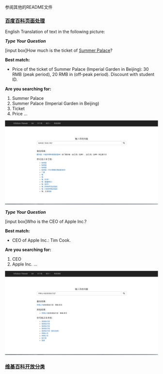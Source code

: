 参阅其他的README文件

### [百度百科页面处理](project/README.md)

English Translation of text in the following picture:

***Type Your Question***

[input box]How much is the ticket of [Summer Palace](https://en.wikipedia.org/wiki/Summer_Palace)?

**Best match:**

- Price of the ticket of Summer Palace (Imperial Garden in Beijing): 30 RMB (peak period), 20 RMB in (off-peak period). Discount with student ID.

**Are you searching for:**

1. Summer Palace 
2. Summer Palace (Imperial Garden in Beijing)
3. Ticket
4. Price
...

![pic1](project/docs/pic1.png)

***Type Your Question***

[input box]Who is the CEO of Apple Inc.?

**Best match:**

- CEO of Apple Inc.: Tim Cook.

**Are you searching for:**

1. CEO
2. Apple Inc.
...

![pic2](project/docs/pic2.png)

### [维基百科开放分类](wikipedia/open_category/README.md)
